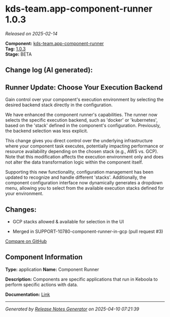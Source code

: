 #  kds-team.app-component-runner 1.0.3

_Released on 2025-02-14_

**Component:** [kds-team.app-component-runner](https://github.com/keboola/component-component-runner)  
**Tag:** [1.0.3](https://github.com/keboola/component-component-runner/releases/tag/1.0.3)  
**Stage:** BETA


## Change log (AI generated):
## Runner Update: Choose Your Execution Backend

Gain control over your component's execution environment by selecting the desired backend stack directly in the configuration.

We have enhanced the component runner's capabilities. The runner now selects the specific execution backend, such as 'docker' or 'kubernetes', based on the 'stack' defined in the component's configuration. Previously, the backend selection was less explicit.

This change gives you direct control over the underlying infrastructure where your component task executes, potentially impacting performance or resource availability depending on the chosen stack (e.g., AWS vs. GCP). Note that this modification affects the execution environment only and does not alter the data transformation logic within the component itself.

Supporting this new functionality, configuration management has been updated to recognize and handle different 'stacks'. Additionally, the component configuration interface now dynamically generates a dropdown menu, allowing you to select from the available execution stacks defined for your environment.



## Changes:



- GCP stacks allowed & available for selection in the UI 




- Merged in SUPPORT-10780-component-runner-in-gcp (pull request #3) 



[Compare on GitHub](https://github.com/keboola/component-component-runner/compare/1.0.2...1.0.3)



## Component Information
**Type:** application
**Name:** Component Runner

**Description:** Components are specific applications that run in Keboola to perform specific actions with data.


**Documentation:** [Link](https://github.com/keboola/component-component-runner/blob/main/README.md)



---
_Generated by [Release Notes Generator](https://github.com/keboola/release-notes-generator)
on 2025-04-10 07:21:39_